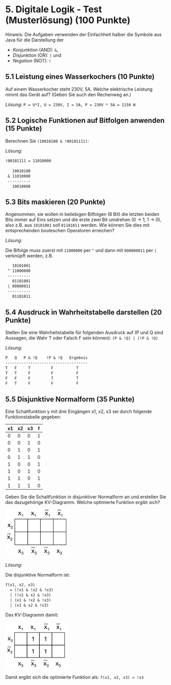 # 5. Digitale Logik - Test (Musterlösung) (100 Punkte)

Hinweis: Die Aufgaben verwenden der Einfachheit halber die Symbole aus Java für die Darstellung der

  * _Konjunktion_ (AND): `&`,
  * _Disjunktion_ (OR): `|` und
  * _Negation_ (NOT): `!`

## 5.1 Leistung eines Wasserkochers (10 Punkte)
Auf einem Wasserkocher steht 230V, 5A. Welche elektrische Leistung nimmt das Gerät auf? (Geben Sie auch den Rechenweg an.)

*Lösung:*
`P = U*I, U = 230V, I = 5A, P = 230V * 5A = 1150 W`

## 5.2 Logische Funktionen auf Bitfolgen anwenden (15 Punkte)
Berechnen Sie `(10010100 & !00101111)`:

*Lösung:*

```console
!00101111 = 11010000

   10010100
 & 11010000
 ----------
   10010000
```

## 5.3 Bits maskieren (20 Punkte)
Angenommen, sie wollen in beliebigen Bitfolgen (8 Bit) die letzten beiden Bits immer auf Eins setzen und die erste zwei Bit umdrehen (0 -> 1, 1 -> 0), also z.B. aus `10101001` soll `01101011` werden. Wie können Sie dies mit entsprechenden booleschen Operatoren erreichen?

*Lösung:*

Die Bifolge muss zuerst mit `11000000` per `^` und dann mit `000000011` per `|` verknüpft werden, z.B.

```console
   10101001
 ^ 11000000
 ----------
   01101001
 | 00000011
 ----------
   01101011
```

## 5.4 Ausdruck in Wahrheitstabelle darstellen (20 Punkte)
Stellen Sie eine Wahrheitstabelle für folgenden Ausdruck auf (P und Q sind Aussagen, die Wahr T oder Falsch F sein können): `(P & !Q) | (!P & !Q)`

*Lösung:*

```console
P   Q   P & !Q    !P & !Q   Ergebnis
------------------------------------
T   F     T         F          T
T   T     F         F          F
F   F     F         T          T
F   T     F         F          F
```

## 5.5 Disjunktive Normalform (35 Punkte)
Eine Schaltfunktion y mit drei Eingängen x1, x2, x3 sei durch folgende Funktionstabelle gegeben:

| x1  | x2  |  x3 | f  |
|-----|-----|-----|----|
|  0  |   0 |   0 |  1 |
|  0  |   0 |   1 |  0 |
|  0  |   1 |   0 |  1 |
|  0  |   1 |   1 |  0 |
|  1  |   0 |   0 |  1 |
|  1  |   0 |   1 |  0 |
|  1  |   1 |   0 |  1 |
|  1  |   1 |   1 |  0 |

Geben Sie die Schaltfunktion in disjunktiver Normalform an und erstellen Sie das dazugehörige KV-Diagramm. Welche optimierte Funktion ergibt sich?

<img src="img/kv-leer.png" width="200">

*Lösung:*

Die disjunktive Normalform ist:

```console
f(x1, x2, x3)
  = (!x1 & !x2 & !x3)
  | (!x1 & x2 & !x3)
  | (x1 & !x2 & !x3)
  | (x1 & x2 & !x3)
```

Das KV-Diagramm damit:

<img src="img/kv-testat-solution.png" width="200">

Damit ergibt sich die optimierte Funktion als: `f(x1, x2, x3) = !x3`


